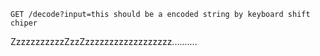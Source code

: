 ```
GET /decode?input=this should be a encoded string by keyboard shift chiper
```

ZzzzzzzzzzzZzzZzzzzzzzzzzzzzzzzzz..........

